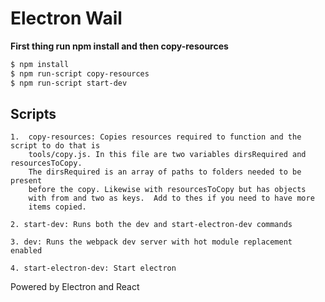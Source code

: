 # Electron Wail 

**First thing run npm install and then copy-resources**

```sh
$ npm install
$ npm run-script copy-resources
$ npm run-script start-dev
```


## Scripts
    1.  copy-resources: Copies resources required to function and the script to do that is
        tools/copy.js. In this file are two variables dirsRequired and resourcesToCopy.
        The dirsRequired is an array of paths to folders needed to be present
        before the copy. Likewise with resourcesToCopy but has objects
        with from and two as keys.  Add to thes if you need to have more
        items copied.
    
    2. start-dev: Runs both the dev and start-electron-dev commands
    
    3. dev: Runs the webpack dev server with hot module replacement enabled
    
    4. start-electron-dev: Start electron
    
    
Powered by Electron and React
